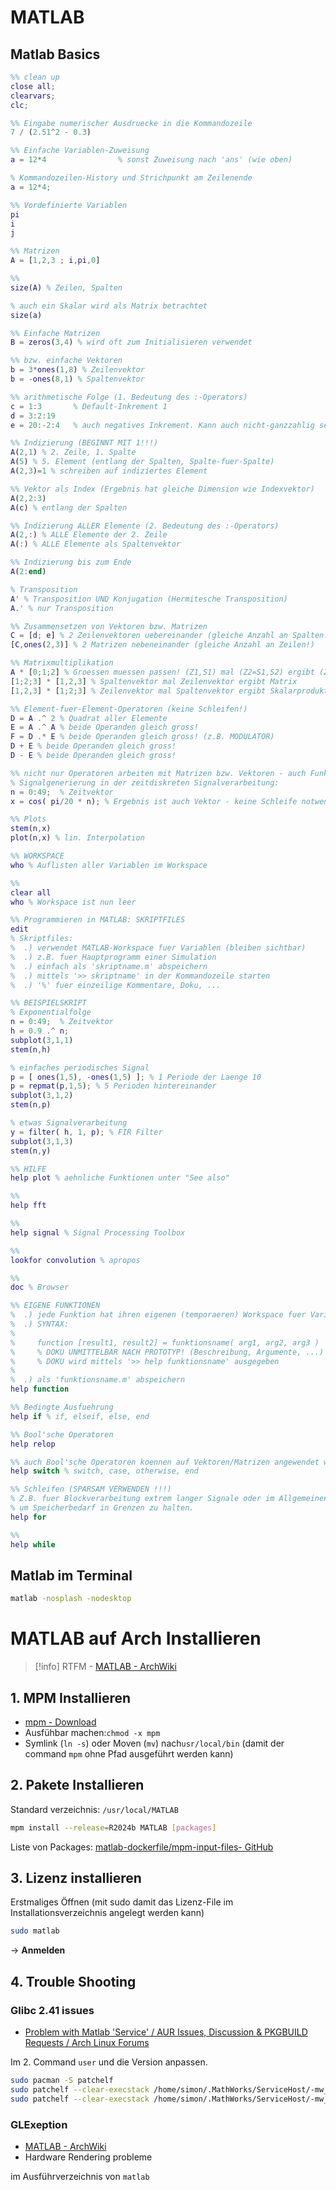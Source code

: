 # MATLAB

## Matlab Basics

```matlab
%% clean up
close all;
clearvars;
clc;

%% Eingabe numerischer Ausdruecke in die Kommandozeile
7 / (2.51^2 - 0.3)

%% Einfache Variablen-Zuweisung
a = 12*4                % sonst Zuweisung nach 'ans' (wie oben)

% Kommandozeilen-History und Strichpunkt am Zeilenende
a = 12*4;

%% Vordefinierte Variablen
pi 
i
j

%% Matrizen
A = [1,2,3 ; i,pi,0]

%%
size(A) % Zeilen, Spalten

% auch ein Skalar wird als Matrix betrachtet
size(a)

%% Einfache Matrizen
B = zeros(3,4) % wird oft zum Initialisieren verwendet

%% bzw. einfache Vektoren
b = 3*ones(1,8) % Zeilenvektor
b = -ones(8,1) % Spaltenvektor

%% arithmetische Folge (1. Bedeutung des :-Operators)
c = 1:3       % Default-Inkrement 1
d = 3:2:19
e = 20:-2:4   % auch negatives Inkrement. Kann auch nicht-ganzzahlig sein.

%% Indizierung (BEGINNT MIT 1!!!)
A(2,1) % 2. Zeile, 1. Spalte
A(5) % 5. Element (entlang der Spalten, Spalte-fuer-Spalte)
A(2,3)=1 % schreiben auf indiziertes Element

%% Vektor als Index (Ergebnis hat gleiche Dimension wie Indexvektor)
A(2,2:3)
A(c) % entlang der Spalten

%% Indizierung ALLER Elemente (2. Bedeutung des :-Operators)
A(2,:) % ALLE Elemente der 2. Zeile
A(:) % ALLE Elemente als Spaltenvektor

%% Indizierung bis zum Ende
A(2:end)

% Transposition
A' % Transposition UND Konjugation (Hermitesche Transposition)
A.' % nur Transposition

%% Zusammensetzen von Vektoren bzw. Matrizen
C = [d; e] % 2 Zeilenvektoren uebereinander (gleiche Anzahl an Spalten!)
[C,ones(2,3)] % 2 Matrizen nebeneinander (gleiche Anzahl an Zeilen!)

%% Matrixmultiplikation
A * [0;1;2] % Groessen muessen passen! (Z1,S1) mal (Z2=S1,S2) ergibt (Z1,S2)
[1;2;3] * [1,2,3] % Spaltenvektor mal Zeilenvektor ergibt Matrix
[1,2,3] * [1;2;3] % Zeilenvektor mal Spaltenvektor ergibt Skalarprodukt

%% Element-fuer-Element-Operatoren (keine Schleifen!)
D = A .^ 2 % Quadrat aller Elemente
E = A .^ A % beide Operanden gleich gross!
F = D .* E % beide Operanden gleich gross! (z.B. MODULATOR)
D + E % beide Operanden gleich gross!
D - E % beide Operanden gleich gross!

%% nicht nur Operatoren arbeiten mit Matrizen bzw. Vektoren - auch Funktionen!
% Signalgenerierung in der zeitdiskreten Signalverarbeitung:
n = 0:49;  % Zeitvektor
x = cos( pi/20 * n); % Ergebnis ist auch Vektor - keine Schleife notwendig!

%% Plots
stem(n,x)
plot(n,x) % lin. Interpolation

%% WORKSPACE
who % Auflisten aller Variablen im Workspace

%%
clear all
who % Workspace ist nun leer

%% Programmieren in MATLAB: SKRIPTFILES
edit
% Skriptfiles:
%  .) verwendet MATLAB-Workspace fuer Variablen (bleiben sichtbar)
%  .) z.B. fuer Hauptprogramm einer Simulation
%  .) einfach als 'skriptname.m' abspeichern
%  .) mittels '>> skriptname' in der Kommandozeile starten
%  .) '%' fuer einzeilige Kommentare, Doku, ...

%% BEISPIELSKRIPT
% Exponentialfolge
n = 0:49;  % Zeitvektor
h = 0.9 .^ n;
subplot(3,1,1)
stem(n,h)

% einfaches periodisches Signal
p = [ ones(1,5), -ones(1,5) ]; % 1 Periode der Laenge 10
p = repmat(p,1,5); % 5 Perioden hintereinander
subplot(3,1,2)
stem(n,p)

% etwas Signalverarbeitung
y = filter( h, 1, p); % FIR Filter
subplot(3,1,3)
stem(n,y)

%% HILFE
help plot % aehnliche Funktionen unter "See also"

%%
help fft

%%
help signal % Signal Processing Toolbox

%%
lookfor convolution % apropos

%%
doc % Browser

%% EIGENE FUNKTIONEN
%  .) jede Funktion hat ihren eigenen (temporaeren) Workspace fuer Variablen
%  .) SYNTAX:
%
%     function [result1, result2] = funktionsname( arg1, arg2, arg3 )
%     % DOKU UNMITTELBAR NACH PROTOTYP! (Beschreibung, Argumente, ...)
%     % DOKU wird mittels '>> help funktionsname' ausgegeben
%
%  .) als 'funktionsname.m' abspeichern
help function

%% Bedingte Ausfuehrung
help if % if, elseif, else, end

%% Bool'sche Operatoren
help relop

%% auch Bool'sche Operatoren koennen auf Vektoren/Matrizen angewendet werden!
help switch % switch, case, otherwise, end

%% Schleifen (SPARSAM VERWENDEN !!!)
% Z.B. fuer Blockverarbeitung extrem langer Signale oder im Allgemeinen,
% um Speicherbedarf in Grenzen zu halten.
help for

%%
help while

```

## Matlab im Terminal

```sh
matlab -nosplash -nodesktop
```

# MATLAB auf Arch Installieren

> [!info] RTFM - [MATLAB - ArchWiki](https://wiki.archlinux.org/title/MATLAB)

## 1. MPM Installieren

- [mpm - Download](https://www.mathworks.com/mpm/glnxa64/mpm)
- Ausfühbar machen:`chmod -x mpm`
- Symlink (`ln -s`) oder Moven (`mv`) nach`usr/local/bin` (damit der command `mpm` ohne Pfad ausgeführt werden kann)

## 2. Pakete Installieren

Standard verzeichnis: `/usr/local/MATLAB`

```sh
mpm install --release=R2024b MATLAB [packages]
```

Liste von Packages: [matlab-dockerfile/mpm-input-files- GitHub](https://github.com/mathworks-ref-arch/matlab-dockerfile/tree/main/mpm-input-files)

## 3. Lizenz installieren

Erstmaliges Öffnen (mit sudo damit das Lizenz-File im Installationsverzeichnis angelegt werden kann)

```sh
sudo matlab
```

-> **Anmelden**

## 4. Trouble Shooting

### Glibc 2.41 issues

- [Problem with Matlab 'Service' / AUR Issues, Discussion & PKGBUILD Requests / Arch Linux Forums](https://bbs.archlinux.org/viewtopic.php?id=303177)

Im 2. Command `user` und die Version anpassen.

```sh
sudo pacman -S patchelf
sudo patchelf --clear-execstack /home/simon/.MathWorks/ServiceHost/-mw_shared_installs/v2025.1.1.2/bin/glnxa64/libmwfoundation_crash_handling.so
sudo patchelf --clear-execstack /home/simon/.MathWorks/ServiceHost/-mw_shared_installs/v2025.1.1.2/bin/glnxa64/mathworksservicehost/rcf/matlabconnector/serviceprocess/rcf/service/libmwmshrcfservice.so
```

### GLExeption

- [MATLAB - ArchWiki](https://wiki.archlinux.org/title/MATLAB#X11GLXDrawableFactory_-_Could_not_initialize_shared_resources_for_X11GraphicsDevice)
- Hardware Rendering probleme

im Ausführverzeichnis von `matlab` 

